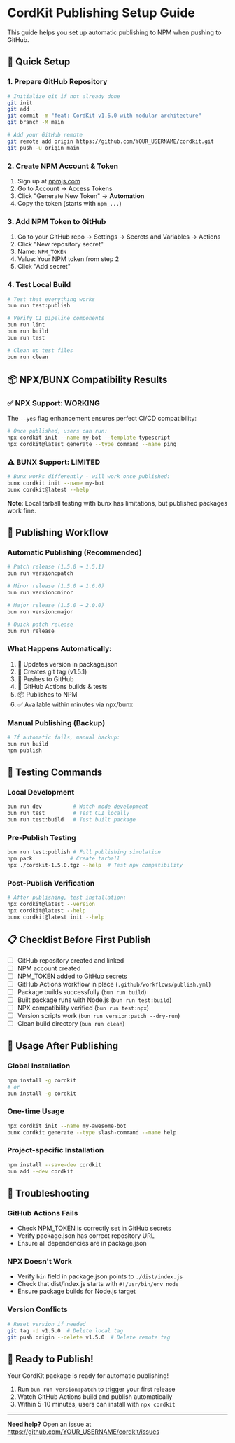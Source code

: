 # CordKit Publishing Setup Guide

This guide helps you set up automatic publishing to NPM when pushing to GitHub.

## 🚀 Quick Setup

### 1. **Prepare GitHub Repository**

```bash
# Initialize git if not already done
git init
git add .
git commit -m "feat: CordKit v1.6.0 with modular architecture"
git branch -M main

# Add your GitHub remote
git remote add origin https://github.com/YOUR_USERNAME/cordkit.git
git push -u origin main
```

### 2. **Create NPM Account & Token**

1. Sign up at [npmjs.com](https://npmjs.com)
2. Go to Account → Access Tokens
3. Click "Generate New Token" → **Automation**
4. Copy the token (starts with `npm_...`)

### 3. **Add NPM Token to GitHub**

1. Go to your GitHub repo → Settings → Secrets and Variables → Actions
2. Click "New repository secret"
3. Name: `NPM_TOKEN`
4. Value: Your NPM token from step 2
5. Click "Add secret"

### 4. **Test Local Build**

```bash
# Test that everything works
bun run test:publish

# Verify CI pipeline components
bun run lint
bun run build
bun run test

# Clean up test files
bun run clean
```

## 📦 **NPX/BUNX Compatibility Results**

### ✅ **NPX Support: WORKING**

The `--yes` flag enhancement ensures perfect CI/CD compatibility:

```bash
# Once published, users can run:
npx cordkit init --name my-bot --template typescript
npx cordkit@latest generate --type command --name ping
```

### ⚠️ **BUNX Support: LIMITED**

```bash
# Bunx works differently - will work once published:
bunx cordkit init --name my-bot
bunx cordkit@latest --help
```

**Note**: Local tarball testing with bunx has limitations, but published packages work fine.

## 🔄 **Publishing Workflow**

### **Automatic Publishing (Recommended)**

```bash
# Patch release (1.5.0 → 1.5.1)
bun run version:patch

# Minor release (1.5.0 → 1.6.0)
bun run version:minor

# Major release (1.5.0 → 2.0.0)
bun run version:major

# Quick patch release
bun run release
```

### **What Happens Automatically:**

1. 📝 Updates version in package.json
2. 📌 Creates git tag (v1.5.1)
3. 🚀 Pushes to GitHub
4. 🤖 GitHub Actions builds & tests
5. 📦 Publishes to NPM
6. ✅ Available within minutes via npx/bunx

### **Manual Publishing (Backup)**

```bash
# If automatic fails, manual backup:
bun run build
npm publish
```

## 🧪 **Testing Commands**

### **Local Development**

```bash
bun run dev          # Watch mode development
bun run test         # Test CLI locally
bun run test:build   # Test built package
```

### **Pre-Publish Testing**

```bash
bun run test:publish # Full publishing simulation
npm pack            # Create tarball
npx ./cordkit-1.5.0.tgz --help  # Test npx compatibility
```

### **Post-Publish Verification**

```bash
# After publishing, test installation:
npx cordkit@latest --version
npx cordkit@latest --help
bunx cordkit@latest init --help
```

## 📋 **Checklist Before First Publish**

- [ ] GitHub repository created and linked
- [ ] NPM account created
- [ ] NPM_TOKEN added to GitHub secrets
- [ ] GitHub Actions workflow in place (`.github/workflows/publish.yml`)
- [ ] Package builds successfully (`bun run build`)
- [ ] Built package runs with Node.js (`bun run test:build`)
- [ ] NPX compatibility verified (`bun run test:npx`)
- [ ] Version scripts work (`bun run version:patch --dry-run`)
- [ ] Clean build directory (`bun run clean`)

## 🎯 **Usage After Publishing**

### **Global Installation**

```bash
npm install -g cordkit
# or
bun install -g cordkit
```

### **One-time Usage**

```bash
npx cordkit init --name my-awesome-bot
bunx cordkit generate --type slash-command --name help
```

### **Project-specific Installation**

```bash
npm install --save-dev cordkit
bun add --dev cordkit
```

## 🔧 **Troubleshooting**

### **GitHub Actions Fails**

- Check NPM_TOKEN is correctly set in GitHub secrets
- Verify package.json has correct repository URL
- Ensure all dependencies are in package.json

### **NPX Doesn't Work**

- Verify `bin` field in package.json points to `./dist/index.js`
- Check that dist/index.js starts with `#!/usr/bin/env node`
- Ensure package builds for Node.js target

### **Version Conflicts**

```bash
# Reset version if needed
git tag -d v1.5.0  # Delete local tag
git push origin --delete v1.5.0  # Delete remote tag
```

## 🚀 **Ready to Publish!**

Your CordKit package is ready for automatic publishing!

1. Run `bun run version:patch` to trigger your first release
2. Watch GitHub Actions build and publish automatically
3. Within 5-10 minutes, users can install with `npx cordkit`

---

**Need help?** Open an issue at https://github.com/YOUR_USERNAME/cordkit/issues
